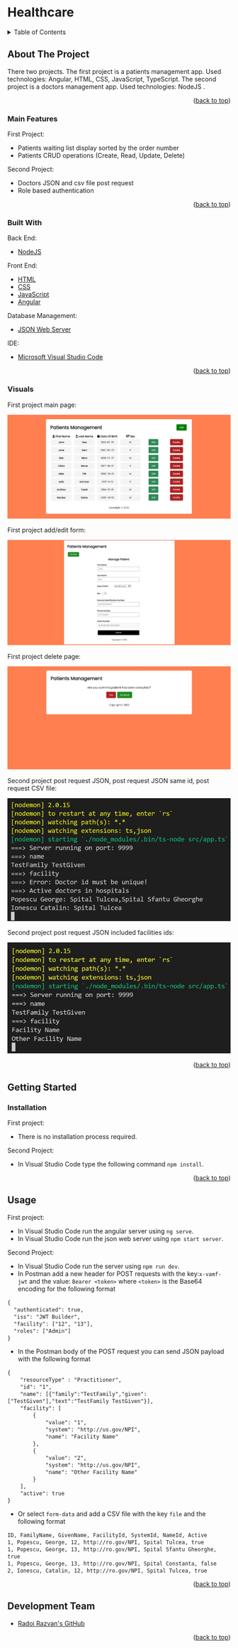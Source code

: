 <div id="top"></div>

# Healthcare

<!-- TABLE OF CONTENTS -->
<details>
  <summary>Table of Contents</summary>
  <ol>
    <li>
      <a href="#about-the-project">About The Project</a>
      <ul>
        <li><a href="#main-features">Main Features</a></li>
        <li><a href="#built-with">Built With</a></li>
        <li><a href="#visuals">Visuals</a></li>
      </ul>
    </li>
    <li>
      <a href="#getting-started">Getting Started</a>
      <ul>
        <li><a href="#installation">Installation</a></li>
      </ul>
    </li>
    <li><a href="#usage">Usage</a></li>
    <li><a href="#development-team">Development Team</a></li>
  </ol>
</details>

<!-- ABOUT THE PROJECT -->
## About The Project

There two projects. The first project is a patients management app. Used technologies: Angular, HTML, CSS, JavaScript, TypeScript. The second project is a doctors management app. Used technologies: NodeJS .

<p align="right">(<a href="#top">back to top</a>)</p>


### Main Features

First Project:
- Patients waiting list display sorted by the order number
- Patients CRUD operations (Create, Read, Update, Delete) 

Second Project:
- Doctors JSON and csv file post request
- Role based authentication

<p align="right">(<a href="#top">back to top</a>)</p>

### Built With

Back End:
* [NodeJS][node]

Front End:
* [HTML][html]
* [CSS][css]
* [JavaScript][js]
* [Angular][angular]

Database Management:
* [JSON Web Server][json-web-server]

IDE:
* [Microsoft Visual Studio Code][visual-studio-code]

<p align="right">(<a href="#top">back to top</a>)</p>

### Visuals

First project main page:

![angular_page.jpg][angular-main-page]

First project add/edit form:

![angular_add_edit_page.jpg][angular-add-edit-page]

First project delete page:

![angular_delete_page.jpg][angular-delete-page]

Second project post request JSON, post request JSON same id, post request CSV file:

![node_post_test.jpg][node-post-test]

Second project post request JSON included facilities ids:

![node_post_json_included_facilities_ids.jpg][node-post-json-included-facilities_ids]


<p align="right">(<a href="#top">back to top</a>)</p>


<!-- GETTING STARTED -->
## Getting Started

### Installation

First project:
- There is no installation process required.

Second Project:
- In Visual Studio Code type the following command `npm install`.

<p align="right">(<a href="#top">back to top</a>)</p>



<!-- USAGE EXAMPLES -->
## Usage

First project:
- In Visual Studio Code run the angular server using `ng serve`.
- In Visual Studio Code run the json web server using `npm start server`.

Second Project:
- In Visual Studio Code run the server using `npm run dev`.
- In Postman add a new header for POST requests with the key:`x-vamf-jwt`
and the value: `Bearer <token>` where `<token>` is the Base64 encoding for the following format 
```
{
  "authenticated": true,
  "iss": "JWT Builder",
  "facility": ["12", "13"],
  "roles": ["Admin"]
}
``` 
- In the Postman body of the POST request you can send JSON payload with the following format
```
{
	"resourceType" : "Practitioner",
	"id": "1",
	"name": [{"family":"TestFamily","given":["TestGiven"],"text":"TestFamily TestGiven"}],
	"facility": [
		{	
			"value": "1",
			"system": "http://us.gov/NPI",
			"name": "Facility Name"
		},
		{	
			"value": "2",
			"system": "http://us.gov/NPI",
			"name": "Other Facility Name"
		}
	],
	"active": true
}
```
- Or select `form-data` and add a CSV file with the key `file` and the following format
```
ID, FamilyName, GivenName, FacilityId, SystemId, NameId, Active
1, Popescu, George, 12, http://ro.gov/NPI, Spital Tulcea, true
1, Popescu, George, 13, http://ro.gov/NPI, Spital Sfantu Gheorghe, true
1, Popescu, George, 13, http://ro.gov/NPI, Spital Constanta, false
2, Ionescu, Catalin, 12, http://ro.gov/NPI, Spital Tulcea, true
```



<p align="right">(<a href="#top">back to top</a>)</p>


## Development Team

* [Radoi Razvan's GitHub][radoi-razvan]

<p align="right">(<a href="#top">back to top</a>)</p>

<!-- MARKDOWN LINKS & IMAGES -->

[angular]: https://angular.io/
[node]: https://nodejs.org/en/
[html]: https://html.com/
[css]: https://www.w3.org/Style/CSS/Overview.en.html
[js]: https://www.javascript.com/
[visual-studio-code]: https://code.visualstudio.com/
[json-web-server]: https://www.npmjs.com/package/json-server 

[radoi-razvan]: https://github.com/radoi-razvan

[angular-main-page]: project_photos/angular_main_page.jpg
[angular-add-edit-page]: project_photos/angular_add_edit_page.jpg
[angular-delete-page]: project_photos/angular_delete_page.jpg
[node-post-test]: project_photos/node_post_test.jpg
[node-post-json-included-facilities_ids]: project_photos/node_post_json_included_facilities_ids.jpg